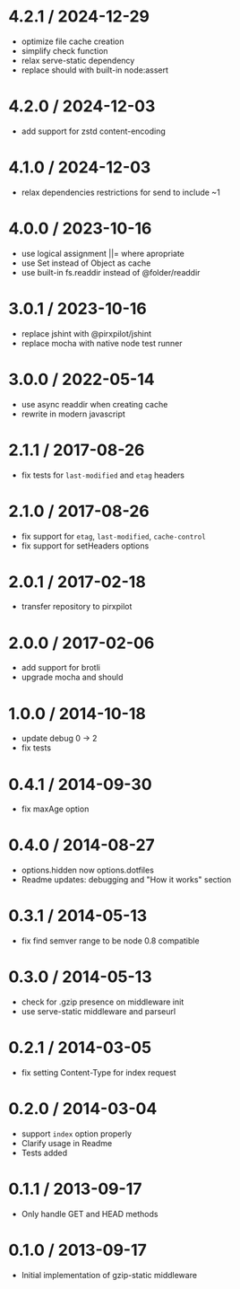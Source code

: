 
4.2.1 / 2024-12-29
==================

 * optimize file cache creation
 * simplify check function
 * relax serve-static dependency
 * replace should with built-in node:assert

4.2.0 / 2024-12-03
==================

 * add support for zstd content-encoding

4.1.0 / 2024-12-03
==================

 * relax dependencies restrictions for send to include ~1

4.0.0 / 2023-10-16
==================

 * use logical assignment ||= where apropriate
 * use Set instead of Object as cache
 * use built-in fs.readdir instead of @folder/readdir

3.0.1 / 2023-10-16
==================

 * replace jshint with @pirxpilot/jshint
 * replace mocha with native node test runner

3.0.0 / 2022-05-14
==================

 * use async readdir when creating cache
 * rewrite in modern javascript

2.1.1 / 2017-08-26
==================

 * fix tests for `last-modified` and `etag` headers

2.1.0 / 2017-08-26
==================

 * fix support for `etag`, `last-modified`, `cache-control`
 * fix support for setHeaders options

2.0.1 / 2017-02-18
==================

 * transfer repository to pirxpilot

2.0.0 / 2017-02-06
==================

 * add support for brotli
 * upgrade mocha and should

1.0.0 / 2014-10-18
==================

 * update debug 0 -> 2
 * fix tests

0.4.1 / 2014-09-30
==================

 * fix maxAge option

0.4.0 / 2014-08-27
==================

 * options.hidden now options.dotfiles
 * Readme updates: debugging and "How it works" section

0.3.1 / 2014-05-13
==================

 * fix find semver range to be node 0.8 compatible

0.3.0 / 2014-05-13
==================

 * check for .gzip presence on middleware init
 * use serve-static middleware and parseurl

0.2.1 / 2014-03-05
==================

 * fix setting Content-Type for index request

0.2.0 / 2014-03-04
==================

 * support `index` option properly
 * Clarify usage in Readme
 * Tests added

0.1.1 / 2013-09-17 
==================

 * Only handle GET and HEAD methods

0.1.0 / 2013-09-17 
==================

 * Initial implementation of gzip-static middleware
